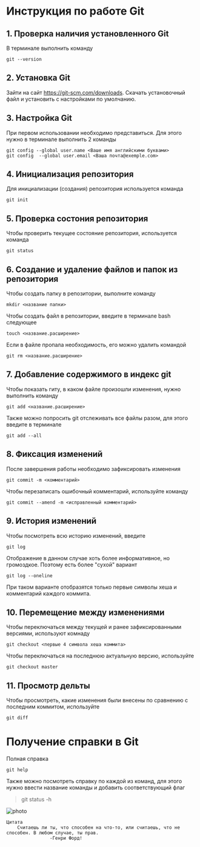 # **Инструкция по работе Git**

## 1. Проверка наличия установленного Git

В терминале выполнить команду

    git --version


## 2. Установка Git

Зайти на сайт https://git-scm.com/downloads. Скачать установочный файл и установить с настройками по умолчанию.

## 3. Настройка Git

При первом использовании необходимо представиться. Для этого нужно в терминале выполнить 2 команды

    git config --global user.name <Ваше имя английскими буквами>
    git config  --global user.email <Ваша почта@exemple.com>

## 4. Инициализация репозитория

Для инициализации (создания) репозитория используется команда

    git init

## 5. Проверка состония репозитория

Чтобы проверить текущее состояние репозитория, используется команда

    git status

## 6. Создание и удаление файлов и папок из репозитория

Чтобы создать папку в репозитории, выполните команду

    mkdir <название папки>

Чтобы создать файл в репозитории, введите в терминале bash следующее

    touch <название.расширение>


Если в файле пропала необходимость, его можно удалить командой

    git rm <название.расширение>


## 7. Добавление содержимого в индекс git

Чтобы показать гиту, в каком файле произошли изменения, нужно выполнить команду

    git add <название.расширение>

Также можно попросить git отслеживать все файлы разом, для этого введите в терминале

    git add --all

## 8. Фиксация изменений

После завершения работы необходимо зафиксировать изменения

    git commit -m <комментарий>

Чтобы перезаписать ошибочный комментарий, используйте команду 

    git commit --amend -m <исправленный комментарий>

## 9. История изменений 

Чтобы посмотреть всю историю изменений, введите

    git log

Отображение в данном случае хоть более информативное, но громоздкое. Поэтому есть более "сухой" вариант

    git log --oneline

При таком варианте отобразятся только первые символы хеша и комментарий каждого коммита.

## 10. Перемещение между изменениями

Чтобы переключаться между текущей и ранее зафиксированными версиями, используют комнаду

    git checkout <первые 4 символа хеша коммита>

Чтобы переключаться на последнюю актуальную версию, используйте

    git checkout master

## 11. Просмотр дельты

Чтобы просмотреть, какие изменения были внесены по сравнению с последним коммитом, используйте

    git diff

# Получение справки в Git 
Полная справка

    git help

Также можно посмотреть справку по каждой из команд, для этого нужно ввести название команды и добавить соответствующий флаг 

>    git status -h

![photo](/git_picture.png)

```
Цитата
    Считаешь ли ты, что способен на что-то, или считаешь, что не способен. В любом случае, ты прав. 
                -Генри Форд!